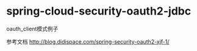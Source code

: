# spring-cloud-security-oauth2-jdbc
oauth_client模式例子

参考文档 http://blog.didispace.com/spring-security-oauth2-xjf-1/